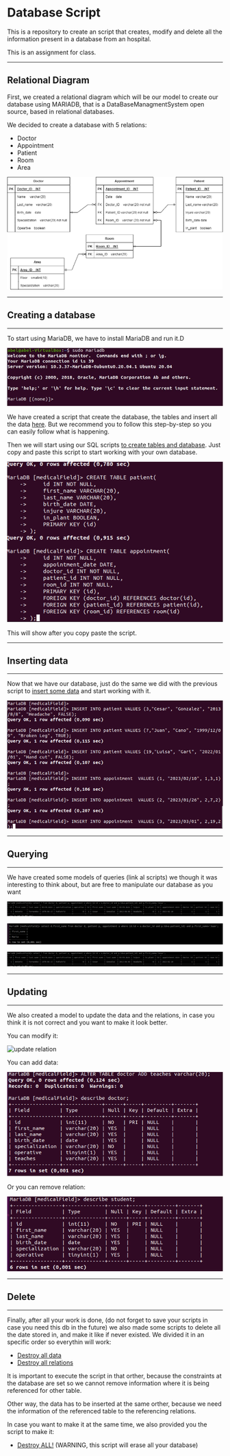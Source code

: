 # Database Script

This is a repository to create an script that creates, modify and delete all the information present in a database from an hospital.

This is an assignment for class.

----

## Relational Diagram

First, we created a relational diagram which will be our model to create our database using MARIADB, that is a DataBaseManagmentSystem open source, based in relational databases.

We decided to create a database with 5 relations:

* Doctor
* Appointment
* Patient
* Room
* Area

![relation_diagram](./doc/ASSI06.drawio.png)

----

## Creating a database

----

To start using MariaDB, we have to install MariaDB and run it.D

![run mariadb](./doc/run_mariadb.png)

We have created a script that create the database, the tables and insert all the data [here](./scripts/start.sql). But we recommend you to follow this step-by-step so you can easily follow what is happening.

Then we will start using our SQL scripts [to create tables and database](./scripts/ddl.sql). Just copy and paste this script to start working with your own database.

![create database](./doc/create_database.png)

This will show after you copy paste the script.

----

## Inserting data

----

Now that we have our database, just do the same we did with the previous script to [insert some data](./scripts/dml.sql) and start working with it.

![insert data](./doc/insert_data.png)

----

## Querying

----

We have created some models of queries (link al scripts) we though it was interesting to think about, but are free to manipulate our database as you want

![query one](./doc/query_one.png)

![query two](./doc/query_two.png)

![query one](./doc/query_one.png)

----

## Updating

----

We also created a model to update the data and the relations, in case you think it is not correct and you want to make it look better.

You can modify it:

![update relation](./doc/update_relation.png)

You can add data:

![add relation](./doc/add_relation.png)

Or you can remove relation:

![remove relation](./doc/remove_relation.png)

----

## Delete

----

Finally, after all your work is done, (do not forget to save your scripts in case you need this db in the future) we also made some scripts to delete all the date stored in, and make it like if never existed. We divided it in an specific order so everythin will work:

* [Destroy all data](./scripts/delete.sql)
* [Destroy all relations](./scripts/drop.sql)

It is important to execute the script in that orther, because the constraints at the database are set so we cannot remove information where it is being referenced for other table.

Other way, the data has to be inserted at the same orther, because we need the information of the referenced table to the referencing relations.

In case you want to make it at the same time, we also provided you the script to make it:

* [Destroy ALL!](./scripts/finish.sql) (WARNING, this script will erase all your database)
